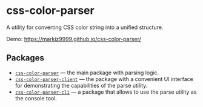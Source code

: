 # css-color-parser

A utility for converting CSS color string into a unified structure.

Demo: https://markiz9999.github.io/css-color-parser/

## Packages

* [`css-color-parser`](/packages/css-color-parser) — the main package with parsing logic.
* [`css-color-parser-client`](/packages/css-color-parser-client) — the package with a convenient UI interface for demonstrating the capabilities of the parse utility.
* [`css-color-parser-cli`](/packages/css-color-parser-cli) — a package that allows to use the parse utility as the console tool.
